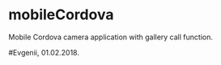 # mobileCordova
Mobile Cordova camera application with gallery call function.

#Evgenii, 01.02.2018.
